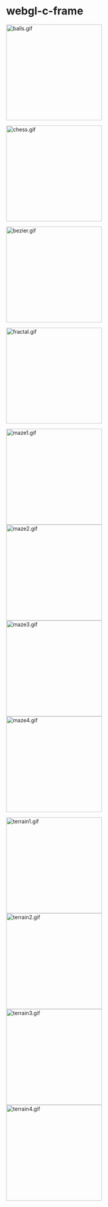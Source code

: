 # webgl-c-frame

<image src="media/balls.gif" width="256" alt="balls.gif"></image>

<image src="media/chess.gif" width="256" alt="chess.gif"></image>

<image src="media/bezier.gif" width="256" alt="bezier.gif"></image>

<image src="media/fractal.gif" width="256" alt="fractal.gif"></image>

<image src="media/maze1.gif" width="256" alt="maze1.gif"></image>
<image src="media/maze2.gif" width="256" alt="maze2.gif"></image>
<image src="media/maze3.gif" width="256" alt="maze3.gif"></image>
<image src="media/maze4.gif" width="256" alt="maze4.gif"></image>

<image src="media/terrain1.gif" width="256" alt="terrain1.gif"></image>
<image src="media/terrain2.gif" width="256" alt="terrain2.gif"></image>
<image src="media/terrain3.gif" width="256" alt="terrain3.gif"></image>
<image src="media/terrain4.gif" width="256" alt="terrain4.gif"></image>
